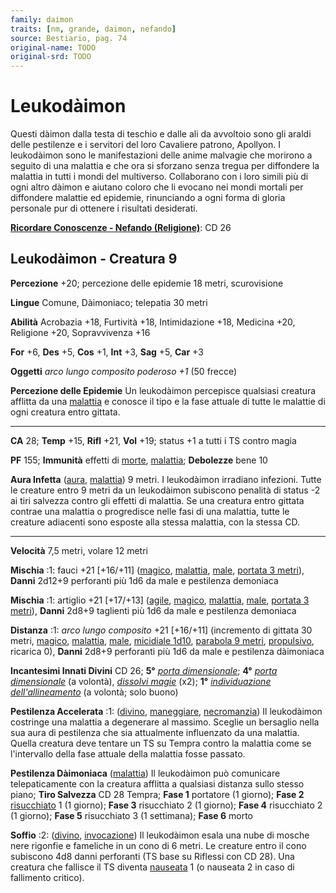 ```yaml
---
family: daimon
traits: [nm, grande, daimon, nefando]
source: Bestiario, pag. 74
original-name: TODO
original-srd: TODO
---
```


# Leukodàimon

Questi dàimon dalla testa di teschio e dalle ali da avvoltoio sono gli araldi
delle pestilenze e i servitori del loro Cavaliere patrono, Apollyon. I
leukodàimon sono le manifestazioni delle anime malvagie che morirono a seguito
di una malattia e che ora si sforzano senza tregua per diffondere la malattia in
tutti i mondi del multiverso. Collaborano con i loro simili più di ogni altro
dàimon e aiutano coloro che li evocano nei mondi mortali per diffondere malattie
ed epidemie, rinunciando a ogni forma di gloria personale pur di ottenere i
risultati desiderati.

**[Ricordare Conoscenze - Nefando (Religione)](/azioni/abilita/ricordare-conoscenze)**:
CD 26

## Leukodàimon - Creatura 9

**Percezione** +20; percezione delle epidemie 18 metri, scurovisione

**Lingue** Comune, Dàimoniaco; telepatia 30 metri

**Abilità** Acrobazia +18, Furtività +18, Intimidazione +18, Medicina +20,
Religione +20, Sopravvivenza +16

**For** +6, **Des** +5, **Cos** +1, **Int** +3, **Sag** +5, **Car** +3

**Oggetti** _arco lungo composito poderoso +1_ (50 frecce)

**Percezione delle Epidemie** Un leukodàimon percepisce qualsiasi creatura
afflitta da una [malattia](/tratti/malattia) e conosce il tipo e la fase attuale
di tutte le malattie di ogni creatura entro gittata.

---

**CA** 28; **Temp** +15, **Rifl** +21, **Vol** +19; status +1 a tutti i TS
contro magia

**PF** 155; **Immunità** effetti di [morte](/tratti/morte),
[malattia](/tratti/malattia); **Debolezze** bene 10

**Aura Infetta** ([aura](/tratti/aura), [malattia](/tratti/malattia)) 9 metri. I
leukodàimon irradiano infezioni. Tutte le creature entro 9 metri da un
leukodàimon subiscono penalità di status -2 ai tiri salvezza contro gli effetti
di malattia. Se una creatura entro gittata contrae una malattia o progredisce
nelle fasi di una malattia, tutte le creature adiacenti sono esposte alla stessa
malattia, con la stessa CD.

---

**Velocità** 7,5 metri, volare 12 metri

**Mischia** :1: fauci +21 \[+16/+11] ([magico](/tratti/magico),
[malattia](/tratti/malattia), [male](/tratti/male),
[portata 3 metri](/tratti/portata)), **Danni** 2d12+9 perforanti più 1d6 da male
e pestilenza demoniaca

**Mischia** :1: artiglio +21 \[+17/+13] ([agile](/tratti/agile),
[magico](/tratti/magico), [malattia](/tratti/malattia), [male](/tratti/male),
[portata 3 metri](/tratti/portata)), **Danni** 2d8+9 taglienti più 1d6 da male e
pestilenza demoniaca

**Distanza** :1: _arco lungo composito_ +21 \[+16/+11] (incremento di gittata 30
metri, [magico](/tratti/magico), [malattia](/tratti/malattia),
[male](/tratti/male), [micidiale 1d10](/tratti/micidiale),
[parabola 9 metri](/tratti/parabola), [propulsivo](/tratti/propulsivo), ricarica
0), **Danni** 2d8+9 perforanti più 1d6 da male e pestilenza dàimoniaca

**Incantesimi Innati Divini** CD 26; **5°**
_[porta dimensionale](/incantesimi/porta-dimensionale)_; **4°**
_[porta dimensionale](/incantesimi/porta-dimensionale)_ (a volontà),
_[dissolvi magie](/incantesimi/dissolvi-magie)_ (x2); **1°**
_[individuazione dell'allineamento](/incantesimi/individuazione-dellallineamento)_
(a volontà; solo buono)

**Pestilenza Accelerata** :1: ([divino](/tratti/divino),
[maneggiare](/tratti/maneggiare), [necromanzia](/tratti/necromanzia)) Il
leukodàimon costringe una malattia a degenerare al massimo. Sceglie un bersaglio
nella sua aura di pestilenza che sia attualmente influenzato da una malattia.
Quella creatura deve tentare un TS su Tempra contro la malattia come se
l'intervallo della fase attuale della malattia fosse passato.

**Pestilenza Dàimoniaca** ([malattia](/tratti/malattia)) Il leukodàimon può
comunicare telepaticamente con la creatura afflitta a qualsiasi distanza sullo
stesso piano; **Tiro Salvezza** CD 28 Tempra; **Fase 1** portatore (1 giorno);
**Fase 2** [risucchiato](/condizioni/risucchiato) 1 (1 giorno); **Fase 3**
risucchiato 2 (1 giorno); **Fase 4** risucchiato 2 (1 giorno); **Fase 5**
risucchiato 3 (1 settimana); **Fase 6** morto

**Soffio** :2: ([divino](/tratti/divino), [invocazione](/tratti/invocazione)) Il
leukodàimon esala una nube di mosche nere rigonfie e fameliche in un cono di 6
metri. Le creature entro il cono subiscono 4d8 danni perforanti (TS base su
Riflessi con CD 28). Una creatura che fallisce il TS diventa
[nauseata](/condizioni/nauseato) 1 (o nauseata 2 in caso di fallimento critico).
